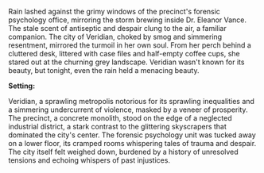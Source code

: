 Rain lashed against the grimy windows of the precinct's forensic psychology office, mirroring the storm brewing inside Dr. Eleanor Vance.  The stale scent of antiseptic and despair clung to the air, a familiar companion.  The city of Veridian, choked by smog and simmering resentment, mirrored the turmoil in her own soul.  From her perch behind a cluttered desk, littered with case files and half-empty coffee cups, she stared out at the churning grey landscape.  Veridian wasn't known for its beauty, but tonight, even the rain held a menacing beauty.

**Setting:**

Veridian, a sprawling metropolis notorious for its sprawling inequalities and a simmering undercurrent of violence, masked by a veneer of prosperity.  The precinct, a concrete monolith, stood on the edge of a neglected industrial district, a stark contrast to the glittering skyscrapers that dominated the city's center. The forensic psychology unit was tucked away on a lower floor, its cramped rooms whispering tales of trauma and despair.  The city itself felt weighed down, burdened by a history of unresolved tensions and echoing whispers of past injustices.
